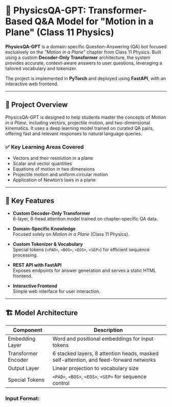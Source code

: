 # 📘 PhysicsQA-GPT: Transformer-Based Q&A Model for "Motion in a Plane" (Class 11 Physics)

**PhysicsQA-GPT** is a domain-specific Question-Answering (QA) bot focused exclusively on the *"Motion in a Plane"* chapter from Class 11 Physics. Built using a custom **Decoder-Only Transformer** architecture, the system provides accurate, context-aware answers to user questions, leveraging a tailored vocabulary and tokenizer.

The project is implemented in **PyTorch** and deployed using **FastAPI**, with an interactive web frontend.

---

## 🚀 Project Overview

PhysicsQA-GPT is designed to help students master the concepts of *Motion in a Plane*, including vectors, projectile motion, and two-dimensional kinematics. It uses a deep learning model trained on curated QA pairs, offering fast and relevant responses to natural language queries.

### ✅ Key Learning Areas Covered

- Vectors and their resolution in a plane  
- Scalar and vector quantities  
- Equations of motion in two dimensions  
- Projectile motion and uniform circular motion  
- Application of Newton’s laws in a plane  

---

## 🧠 Key Features

- **Custom Decoder-Only Transformer**  
  6-layer, 8-head attention model trained on chapter-specific QA data.

- **Domain-Specific Knowledge**  
  Focused solely on *Motion in a Plane* (Class 11 Physics).

- **Custom Tokenizer & Vocabulary**  
  Special tokens (`<PAD>`, `<BOS>`, `<EOS>`, `<SEP>`) for efficient sequence processing.

- **REST API with FastAPI**  
  Exposes endpoints for answer generation and serves a static HTML frontend.

- **Interactive Frontend**  
  Simple web interface for user interaction.

---

## 🏗️ Model Architecture

| Component           | Description |
|---------------------|-------------|
| Embedding Layer     | Word and positional embeddings for input tokens |
| Transformer Encoder | 6 stacked layers, 8 attention heads, masked self-attention, and feed-forward networks |
| Output Layer        | Linear projection to vocabulary size |
| Special Tokens      | `<PAD>`, `<BOS>`, `<EOS>`, `<SEP>` for sequence control |

### Input Format:
